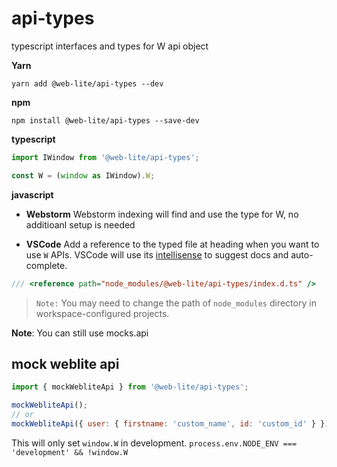 # api-types

typescript interfaces and types for W api object

**Yarn**

```
yarn add @web-lite/api-types --dev
```

**npm**

```
npm install @web-lite/api-types --save-dev
```

**typescript**

```ts
import IWindow from '@web-lite/api-types';

const W = (window as IWindow).W;
```

**javascript**

- **Webstorm**
  Webstorm indexing will find and use the type for W, no additioanl setup is needed

- **VSCode**
  Add a reference to the typed file at heading when you want to use `W` APIs. VSCode will use its [intellisense](https://code.visualstudio.com/docs/editor/intellisense) to suggest docs and auto-complete.

```js
/// <reference path="node_modules/@web-lite/api-types/index.d.ts" />
```

> `Note:` You may need to change the path of `node_modules` directory in workspace-configured projects.

**Note**: You can still use mocks.api

## mock weblite api

```js
import { mockWebliteApi } from '@web-lite/api-types';

mockWebliteApi();
// or
mockWebliteApi({ user: { firstname: 'custom_name', id: 'custom_id' } });
```

This will only set `window.W` in development.
`process.env.NODE_ENV === 'development' && !window.W`

